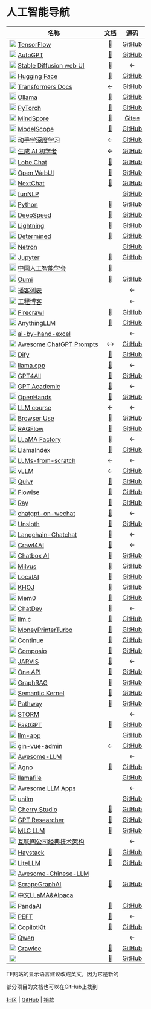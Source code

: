 # 人工智能导航

| 名称 | 文档 | 源码 |
| --- | :---: | :---: |
| <img src="https://tensorflow.google.cn/favicon.ico" width="18"> [TensorFlow](https://tensorflow.google.cn/) | [📖](https://tensorflow.google.cn/learn) | [GitHub](https://github.com/tensorflow/) |
| <img src="https://framerusercontent.com/images/xLua1HTBhc2ktuF5x3hJafStVWg.png" width="18"> [AutoGPT](https://agpt.co/) | [📖](https://docs.agpt.co/) | [GitHub](https://github.com/Significant-Gravitas/AutoGPT) |
| <img src="https://avatars.githubusercontent.com/u/20920490?s=64" width="18"> [Stable Diffusion web UI](https://github.com/AUTOMATIC1111/stable-diffusion-webui) | [📖](https://github.com/AUTOMATIC1111/stable-diffusion-webui/wiki) | ← |
| <img src="https://huggingface.co/favicon.ico" width="18"> [Hugging Face](https://huggingface.co/) | [📖](https://huggingface.co/Docs) | [GitHub](https://github.com/huggingface/) |
| <img src="https://huggingface.co/favicon.ico" width="18"> [Transformers Docs](https://huggingface.co/transformers/) | ← | [GitHub](https://github.com/huggingface/transformers) |
| <img src="https://ollama.com/public/icon-64x64.png" width="18"> [Ollama](https://ollama.com/) | [📖](https://github.com/ollama/ollama/tree/main/docs) | [GitHub](https://github.com/ollama/ollama) |
| <img src="https://pytorch.org/favicon.ico" width="18"> [PyTorch](https://pytorch.org/) | [📖](https://pytorch.org/docs/stable/index.html) | [GitHub](https://github.com/pytorch) |
| <img src="https://www.mindspore.cn/favicon.ico" width="18"> [MindSpore](https://www.mindspore.cn/) | [📖](https://www.mindspore.cn/view) | [Gitee](https://gitee.com/mindspore/mindspore) |
| <img src="https://g.alicdn.com/sail-web/maas/2.5.6/favicon/128.ico" width="18"> [ModelScope](https://www.modelscope.cn/home) | [📖](https://www.modelscope.cn/docs/) | [GitHub](https://github.com/modelscope/modelscope) |
| <img src="https://zh.d2l.ai/_static/favicon.png" width="18"> [动手学深度学习](https://zh.d2l.ai/) | ← | [GitHub](https://github.com/d2l-ai/d2l-zh) |
| <img src="https://microsoft.github.io/generative-ai-for-beginners/images/favicon-32x32.png" width="18"> [生成 AI 初学者](https://microsoft.github.io/generative-ai-for-beginners/) | ← | [GitHub](https://github.com/Microsoft/generative-ai-for-beginners) |
| <img src="https://lobehub.com/favicon.ico" width="18"> [Lobe Chat](https://lobehub.com/zh) | [📖](https://lobehub.com/zh/docs/usage/start) | [GitHub](https://github.com/lobehub/lobe-chat) |
| <img src="https://openwebui.com/favicon.ico" width="18"> [Open WebUI](https://openwebui.com/) | [📖](https://docs.openwebui.com/) | [GitHub](https://github.com/open-webui/open-webui) |
| <img src="https://framerusercontent.com/images/tCHbBovHGLAJDNKRG1lKfavenFs.png" width="18"> [NextChat](https://nextchat.dev/) | [📖](https://github.com/ChatGPTNextWeb/NextChat/tree/main/docs) | [GitHub](https://github.com/ChatGPTNextWeb/NextChat) |
| <img src="https://pic2.zhimg.com/50/v2-11b13835e16e73d4ac4f6a03fb4f4159_l.jpg" width="18"> [funNLP](https://zhuanlan.zhihu.com/yangyangfuture) | | [GitHub](https://github.com/fighting41love/funNLP) |
| <img src="https://www.python.org/favicon.ico" width="18"> [Python](https://www.python.org/) | [📖](https://docs.python.org/) | [GitHub](https://github.com/python/cpython) |
| <img src="https://avatars.githubusercontent.com/u/74068820?s=48&v=4" width="18"> [DeepSpeed](https://www.deepspeed.ai/) | [📖](https://deepspeed.readthedocs.io/) | [GitHub](https://github.com/microsoft/DeepSpeed) |
| <img src="https://lightning.ai/favicon/favicon.ico" width="18"> [Lightning](https://lightning.ai/) | [📖](https://lightning.ai/docs/pytorch/stable/) | [GitHub](https://github.com/Lightning-AI/pytorch-lightning) |
| <img src="https://www.determined.ai/favicon.ico" width="18"> [Determined](https://www.determined.ai/) | [📖](https://docs.determined.ai/latest/) | [GitHub](https://github.com/determined-ai/determined) |
| <img src="https://netron.app/favicon.ico" width="18"> [Netron](https://netron.app/) | | [GitHub](https://github.com/lutzroeder/netron) |
| <img src="https://jupyter.org/favicon.ico" width="18"> [Jupyter](https://jupyter.org/) | [📖](https://docs.jupyter.org/) | [GitHub](https://github.com/jupyter/) |
| <img src="https://dl.caai.cn/html/images/icon-tushuziyuan.svg" width="18"> [中国人工智能学会](https://caai.cn/) | [📖](https://dl.caai.cn/) |  |
| <img src="https://oumi.ai/favicon.ico" width="18"> [Oumi](https://oumi.ai/) | [📖](https://oumi.ai/docs/en/latest/index.html) | [GitHub](https://github.com/oumi-ai/oumi) |
| <img src="https://avatars.githubusercontent.com/u/5512552?s=48&v=4" width="18"> [播客列表](https://github.com/timqian/chinese-independent-blogs) |  | ← |
| <img src="https://avatars.githubusercontent.com/u/1356007?s=48&v=4" width="18"> [工程博客](https://github.com/kilimchoi/engineering-blogs?tab=readme-ov-file#d-individuals) |  | ← |
| <img src="https://www.firecrawl.dev/favicon.ico" width="18"> [Firecrawl](https://www.firecrawl.dev/) | [📖](https://docs.firecrawl.dev/) | [GitHub](https://github.com/mendableai/firecrawl) |
| <img src="https://framerusercontent.com/images/EIbT8RYrTi16Lw425LfvWGrnqg.svg" width="18"> [AnythingLLM](https://anythingllm.com/) | [📖](https://docs.anythingllm.com/) | [GitHub](https://github.com/Mintplex-Labs/anything-llm) |
| <img src="https://avatars.githubusercontent.com/u/181645205?s=48&v=4" width="18"> [ai-by-hand-excel](https://github.com/ImagineAILab/ai-by-hand-excel) |  | ← |
| <img src="https://avatars.githubusercontent.com/u/196477?s=48&v=4" width="18"> [Awesome ChatGPT Prompts](https://prompts.chat/) | ↔ | [GitHub](https://github.com/f/awesome-chatgpt-prompts?tab=readme-ov-file) |
| <img src="https://framerusercontent.com/images/KWDRAMQLGjoMFBAjNjoCFMP7XI.png" width="18"> [Dify](https://dify.ai/) | [📖](https://docs.dify.ai/) | [GitHub](https://github.com/langgenius/dify) |
| <img src="https://avatars.githubusercontent.com/u/134263123?s=48&v=4" width="18"> [llama.cpp](https://github.com/ggml-org/llama.cpp) | [📖](https://github.com/ggml-org/llama.cpp/tree/master/docs) | ← |
| <img src="https://www.nomic.ai/favicon.ico" width="18"> [GPT4All](https://nomic.ai/gpt4all) | [📖](https://docs.gpt4all.io/) | [GitHub](https://github.com/nomic-ai/gpt4all) |
| <img src="https://avatars.githubusercontent.com/u/96192199?s=48&v=4" width="18"> [GPT Academic](https://github.com/binary-husky/gpt_academic) | [📖](https://github.com/binary-husky/gpt_academic/tree/master/docs) | ← |
| <img src="https://www.all-hands.dev/all-hands-logo-1.svg" width="18"> [OpenHands](https://www.all-hands.dev/) | [📖](https://docs.all-hands.dev/) | [GitHub](https://github.com/All-Hands-AI/OpenHands) |
| <img src="https://avatars.githubusercontent.com/u/81252890?s=48&v=4" width="18"> [LLM course](https://github.com/mlabonne/llm-course) | ← | ← |
| <img src="https://browser-use.com/favicon.ico" width="18"> [Browser Use](https://browser-use.com/) | [📖](https://docs.browser-use.com/) | [GitHub](https://github.com/browser-use/browser-use) |
| <img src="https://ragflow.io/img/logo.svg" width="18"> [RAGFlow](https://ragflow.io/) | [📖](https://ragflow.io/docs/dev/) | [GitHub](https://github.com/infiniflow/ragflow) |
| <img src="https://avatars.githubusercontent.com/u/16256802?s=48&v=4" width="18"> [LLaMA Factory](https://github.com/hiyouga/LLaMA-Factory/blob/main/README_zh.md) | [📖](https://zhuanlan.zhihu.com/p/695287607) | ← |
| <img src="https://www.llamaindex.ai/favicon-32x32.png" width="18"> [LlamaIndex](https://www.llamaindex.ai/) | [📖](https://docs.llamaindex.ai/) | [GitHub](https://github.com/run-llama/llama_index) |
| <img src="https://avatars.githubusercontent.com/u/5618407?s=48&v=4" width="18"> [LLMs-from-scratch](https://github.com/rasbt/LLMs-from-scratch) | ← | ← |
| <img src="https://docs.vllm.ai/en/latest/_static/vllm-logo-only-light.ico" width="18"> [vLLM](https://docs.vllm.ai/) | ← | [GitHub](https://github.com/vllm-project/vllm) |
| <img src="https://cdn.prod.website-files.com/65bae8c84334d8deee06c34b/65d2bed19cb7c96fa5af33c9_Quivr_logo_Black_favicon.png" width="18"> [Quivr](https://www.quivr.com/) | [📖](https://core.quivr.com/) | [GitHub](https://github.com/QuivrHQ/quivr) |
| <img src="https://flowiseai.com/favicon.ico" width="18"> [Flowise](https://flowiseai.com/) | [📖](https://docs.flowiseai.com/) | [GitHub](https://github.com/FlowiseAI/Flowise) |
| <img src="https://www.ray.io/favicon-96x96.png" width="18"> [Ray](https://www.ray.io/) | [📖](https://docs.ray.io/) | [GitHub](https://github.com/ray-project/ray) |
| <img src="https://docs.link-ai.tech/favicon.ico" width="18"> [chatgpt-on-wechat](https://github.com/zhayujie/chatgpt-on-wechat) | [📖](https://docs.link-ai.tech/cow) | ← |
| <img src="https://unsloth.ai/cgi/image/unsloth_green_sticker_cME6ryC59BlZg-VtqGN4p.png?width=128&quality=80&format=auto" width="18"> [Unsloth](https://unsloth.ai/) | [📖](https://docs.unsloth.ai/) | [GitHub](https://github.com/unslothai/unsloth) |
| <img src="https://avatars.githubusercontent.com/u/139558948?s=48&v=4" width="18"> [Langchain-Chatchat](https://github.com/chatchat-space/Langchain-Chatchat) | [📖](https://github.com/chatchat-space/Langchain-Chatchat/tree/master/docs) | ← |
| <img src="https://avatars.githubusercontent.com/u/12494079?s=48&v=4" width="18"> [Crawl4AI](https://github.com/unclecode/crawl4ai) | [📖](https://crawl4ai.com/) | ← |
| <img src="https://chatboxai.app/favicon.ico" width="18"> [Chatbox AI](https://chatboxai.app/) | [📖](https://github.com/chatboxai/chatbox/tree/main/doc) | [GitHub](https://github.com/chatboxai/chatbox/tree/main/doc) |
| <img src="https://milvus.io/favicon.ico" width="18"> [Milvus](https://milvus.io/) | [📖](https://milvus.io/docs) | [GitHub](https://github.com/milvus-io/milvus) |
| <img src="https://localai.io/favicon.ico" width="18"> [LocalAI](https://localai.io/) | [📖](https://github.com/mudler/LocalAI/tree/master/docs) | [GitHub](https://github.com/mudler/LocalAI?tab=readme-ov-file) |
| <img src="https://framerusercontent.com/images/LtEXnFLiJX1cwgur9xfzNiadNy0.png" width="18"> [KHOJ](https://khoj.dev/) | [📖](https://docs.khoj.dev/) | [GitHub](https://github.com/khoj-ai/khoj) |
| <img src="https://framerusercontent.com/images/Ekk9VlcIzXMrrfQS4NHj9fdEKKE.png" width="18"> [Mem0](https://mem0.ai/) | [📖](https://docs.mem0.ai/) | [GitHub](https://github.com/mem0ai/mem0) |
| <img src="https://avatars.githubusercontent.com/u/89920203?s=48&v=4" width="18"> [ChatDev](https://github.com/OpenBMB/ChatDev) | [📖](https://github.com/OpenBMB/ChatDev/blob/main/wiki.md) | ← |
| <img src="https://avatars.githubusercontent.com/u/241138?s=48&v=4" width="18"> [llm.c](https://github.com/karpathy/llm.c) | [📖](https://github.com/karpathy/llm.c/tree/master/doc/layernorm) | [GitHub]() |
| <img src="https://avatars.githubusercontent.com/u/4928832?s=48&v=4" width="18"> [MoneyPrinterTurbo](https://github.com/harry0703/MoneyPrinterTurbo) | [📖]() | [GitHub]() |
| <img src="https://cdn.prod.website-files.com/663e06c56841363663ffbbcf/665253511c9fe499ba28f6c5_Logo_32x32%20(1).png" width="18"> [Continue](https://www.continue.dev/) | [📖](https://docs.continue.dev/) | [GitHub](https://github.com/continuedev/continue) |
| <img src="https://composio.dev/wp-content/uploads/2025/02/Fevicon-composio.png" width="18"> [Composio](https://composio.dev/) | [📖](https://docs.composio.dev/) | [GitHub](https://github.com/ComposioHQ/composio) |
| <img src="https://avatars.githubusercontent.com/u/6154722?s=48&v=4" width="18"> [JARVIS](https://github.com/microsoft/JARVIS) | [📖](https://arxiv.org/pdf/2303.17580.pdf) | ← |
| <img src="https://openai.justsong.cn/favicon.ico" width="18"> [One API](https://openai.justsong.cn/) | [📖](https://github.com/songquanpeng/one-api/blob/main/docs/API.md) | [GitHub](https://github.com/songquanpeng/one-api) |
| <img src="https://microsoft.github.io/graphrag/assets/images/favicon.png" width="18"> [GraphRAG](https://microsoft.github.io/graphrag/) | [📖](https://github.com/microsoft/graphrag/tree/main/docs) | [GitHub](https://github.com/microsoft/graphrag) |
| <img src="https://learn.microsoft.com/favicon.ico" width="18"> [Semantic Kernel](https://learn.microsoft.com/en-us/semantic-kernel/overview/) | [📖](https://github.com/microsoft/semantic-kernel/tree/main/docs) | [GitHub](https://github.com/microsoft/semantic-kernel) |
| <img src="https://pathway.com/favicon-16x16.png" width="18"> [Pathway](https://pathway.com/) | [📖](https://github.com/pathwaycom/pathway/tree/main/docs/2.developers) | [GitHub](https://github.com/pathwaycom/pathway) |
| <img src="https://avatars.githubusercontent.com/u/13667124?s=48&v=4" width="18"> [STORM](https://github.com/stanford-oval/storm) |  | ← |
| <img src="https://tryfastgpt.ai/favicon-16x16.png" width="18"> [FastGPT](https://tryfastgpt.ai/) | [📖](https://doc.tryfastgpt.ai/docs/) | [GitHub](https://github.com/labring/FastGPT) |
| <img src="https://pathway.com/favicon-16x16.png" width="18"> [llm-app](https://pathway.com/developers/templates) |  | [GitHub](https://github.com/pathwaycom/llm-app) |
| <img src="https://gin-vue-admin.com/logo.png" width="18"> [gin-vue-admin](https://www.gin-vue-admin.com/) | ← | [GitHub](https://github.com/flipped-aurora/gin-vue-admin) |
| <img src="https://avatars.githubusercontent.com/u/38466901?s=48&v=4" width="18"> [Awesome-LLM](https://github.com/Hannibal046/Awesome-LLM) |  | ← |
| <img src="https://cdn.prod.website-files.com/6796d350b8c706e4533e7e32/6796d350b8c706e4533e8019_Favicon%20small.png" width="18"> [Agno](https://agno.com/) | [📖](https://docs.agno.com/) | [GitHub](https://github.com/agno-agi/agno) |
| <img src="https://avatars.githubusercontent.com/u/117940224?s=48&v=4" width="18"> [llamafile](https://llamafile.ai/) |  | [GitHub](https://github.com/Mozilla-Ocho/llamafile) |
| <img src="https://avatars.githubusercontent.com/u/31396011?s=48&v=4" width="18"> [Awesome LLM Apps](https://github.com/Shubhamsaboo/awesome-llm-apps) |  | ← |
| <img src="https://avatars.githubusercontent.com/u/6154722?s=48&v=4" width="18"> [unilm](https://aka.ms/GeneralAI) |  | [GitHub](https://github.com/microsoft/unilm) |
| <img src="https://cherry-ai.com/assets/favicon-BmbgeFTf.png" width="18"> [Cherry Studio](https://cherry-ai.com/) | [📖](https://github.com/CherryHQ/cherry-studio/tree/main/docs) | [GitHub](https://github.com/CherryHQ/cherry-studio) |
| <img src="https://gptr.dev/favicon.ico" width="18"> [GPT Researcher](https://gptr.dev/) | [📖](https://github.com/assafelovic/gpt-researcher/tree/master/docs) | [GitHub](https://github.com/assafelovic/gpt-researcher) |
| <img src="https://llm.mlc.ai/assets/img/logo/mlc-favicon.ico" width="18"> [MLC LLM](https://llm.mlc.ai/) | [📖](https://llm.mlc.ai/docs/) | [GitHub](https://github.com/mlc-ai/mlc-llm) |
| <img src="https://avatars.githubusercontent.com/u/377983?s=48&v=4" width="18"> [互联网公司经典技术架构](https://github.com/davideuler/architecture.of.internet-product) |  | ← |
| <img src="https://haystack.deepset.ai/favicon.ico" width="18"> [Haystack](https://haystack.deepset.ai/) | [📖](https://docs.haystack.deepset.ai/) | [GitHub](https://github.com/deepset-ai/haystack) |
| <img src="https://framerusercontent.com/images/GtfMdzyrMj6FQY6lGLqI6bh2LYM.png" width="18"> [LiteLLM](https://www.litellm.ai/) | [📖](https://docs.litellm.ai/) | [GitHub](https://github.com/BerriAI/litellm) |
| <img src="https://avatars.githubusercontent.com/u/29895268?s=48&v=4" width="18"> [Awesome-Chinese-LLM](https://github.com/HqWu-HITCS/Awesome-Chinese-LLM) |  |  |
| <img src="https://scrapegraphai.com/favicon.ico" width="18"> [ScrapeGraphAI](https://scrapegraphai.com/) | [📖](https://docs.scrapegraphai.com/) | [GitHub](https://github.com/ScrapeGraphAI/Scrapegraph-ai) |
| <img src="https://avatars.githubusercontent.com/u/16095339?s=48&v=4" width="18"> [中文LLaMA&Alpaca](https://github.com/ymcui/Chinese-LLaMA-Alpaca) |  |  |
| <img src="https://framerusercontent.com/images/R348yc4as6iIdF34K3A0wfAa9Y.png" width="18"> [PandaAI](https://getpanda.ai/) | [📖](https://docs.getpanda.ai/) | [GitHub](https://github.com/sinaptik-ai/pandas-ai) |
| <img src="https://huggingface.co/front/assets/huggingface_logo-noborder.svg" width="18"> [PEFT](https://github.com/huggingface/peft) | [📖](https://huggingface.co/docs/peft) | ← |
| <img src="https://cdn.prod.website-files.com/6683cee6abdeb8fa5407debb/673774ad9d01e095cf92c555_FavIcon.png" width="18"> [CopilotKit](https://www.copilotkit.ai/) | [📖](https://docs.copilotkit.ai/) | [GitHub](https://github.com/CopilotKit/CopilotKit) |
| <img src="https://avatars.githubusercontent.com/u/141221163?s=48&v=4" width="18"> [Qwen](https://github.com/QwenLM/Qwen) |  | ← |
| <img src="https://crawlee.dev/img/favicon.ico" width="18"> [Crawlee](https://crawlee.dev/) | [📖](https://github.com/apify/crawlee/tree/master/docs) | [GitHub](https://github.com/apify/crawlee) |
| <img src="" width="18"> []() | [📖]() | [GitHub]() |

TF网站的显示语言建议改成英文，因为它是新的

部分项目的文档也可以在GitHub上找到

[社区](https://pd.qq.com/s/btedy8g4v?businessType=9) | [GitHub](https://github.com/lqvsyi/aidh/) | [捐款](https://lqvsyi.github.io/aidh/jk)
